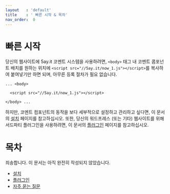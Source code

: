 ```yaml
---
layout   : 'default'
title    : ' 빠른 시작 & 목차'
nav_order:  0
---
```


# 빠른 시작

당신의 웹사이트에 5ay.it 코멘트 시스템을 사용하려면, `<body>` 태그 내 코멘트 콤포넌트 배치를 원하는 위치에 `<script src="//5ay.it/now_1.js"></script>`를 복사하여 붙여넣기만 하면 되며, 아무른 등록 절차가 필요 없습니다.

```
... <body>

  <script src="//5ay.it/now_1.js"></script>

</body> ...
```

하지만, 코멘트 컴포넌트의 동작을 보다 세부적으로 설정하고 관리하고 싶다면, 이 문서의 <a href="/v_1_ko/installation">설치</a> 페이지를 참고하십시오.
또한, 당신의 워드프레스 (또는 기타) 웹사이트를 위해 서드파티 플러그인을 사용하려면, 이 문서의 <a href="/v_1_ko/plug-in">플러그인</a> 페이지를 참고하십시오.

# 목차

죄송합니다. 이 문서는 아직 완전히 작성되지 않았습니다.

- <a href="/v_1_ko/installation">설치</a>
- <a href="/v_1_ko/plug-in"     >플러그인</a>
- <a href="/v_1_ko/faq"         >자주 묻는 질문</a>
